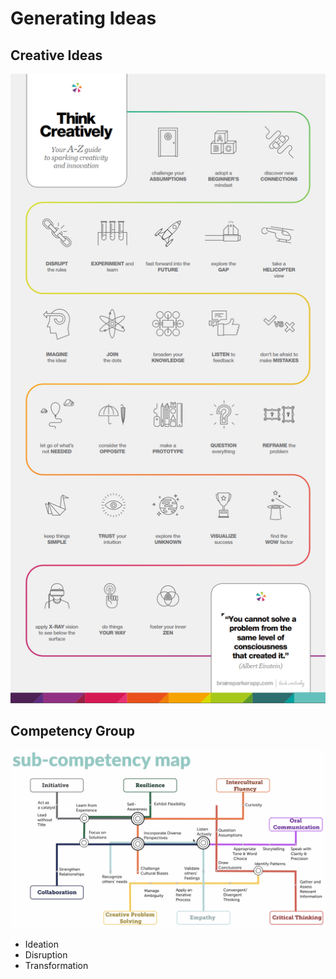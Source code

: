 # Generating Ideas

## Creative Ideas



![](../.gitbook/assets/image%20%28222%29.png)

## Competency Group

![](../.gitbook/assets/image%20%28223%29.png)

* Ideation
* Disruption
* Transformation



